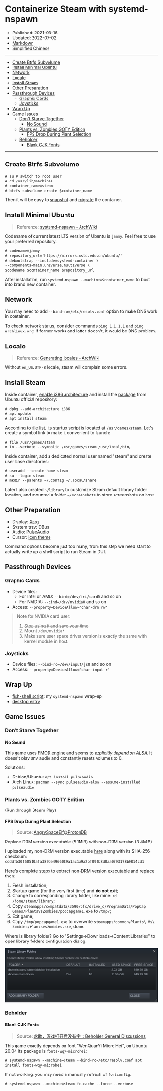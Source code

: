 # Containerize Steam with systemd-nspawn

- Published: 2021-08-16
- Updated: 2022-07-02
- [Markdown][raw]
- [Simplified Chinese][zhs]

[raw]: https://raw.githubusercontent.com/liolok/liolok.com/master/containerize-steam-with-systemd-nspawn/index.md
[zhs]: https://liolok.com/zhs/containerize-steam-with-systemd-nspawn/

---

- [Create Btrfs Subvolume](#create-btrfs-subvolume)
- [Install Minimal Ubuntu](#install-minimal-ubuntu)
- [Network](#network)
- [Locale](#locale)
- [Install Steam](#install-steam)
- [Other Preparation](#other-preparation)
- [Passthrough Devices](#passthrough-devices)
  - [Graphic Cards](#graphic-cards)
  - [Joysticks](#joysticks)
- [Wrap Up](#wrap-up)
- [Game Issues](#game-issues)
  - [Don't Starve Together](#dont-starve-together)
    - [No Sound](#no-sound)
  - [Plants vs. Zombies GOTY Edition](#plants-vs-zombies-goty-edition)
    - [FPS Drop During Plant Selection](#fps-drop-during-plant-selection)
  - [Beholder](#beholder)
    - [Blank CJK Fonts](#blank-cjk-fonts)

---

## Create Btrfs Subvolume

```console
# su # switch to root user
# cd /var/lib/machines
# container_name=steam
# btrfs subvolume create $container_name
```

Then it will be easy to [snapshot][snapshot] and [migrate][migrate] the container.

[snapshot]: https://wiki.archlinux.org/title/Btrfs#Snapshots
[migrate]: https://wiki.archlinux.org/title/Btrfs#Send/receive

## Install Minimal Ubuntu

> Reference: [systemd-nspawn - ArchWiki](https://wiki.archlinux.org/title/Systemd-nspawn#Create_a_Debian_or_Ubuntu_environment)

Codename of current latest LTS version of Ubuntu is `jammy`.
Feel free to use your preferred repository.

```console
# codename=jammy
# repository_url='https://mirrors.ustc.edu.cn/ubuntu/'
# debootstrap --include=systemd-container \
--components=main,universe,multiverse \
$codename $container_name $repository_url
```

After installation, run `systemd-nspawn --machine=$container_name` to boot into brand new container.

## Network

You may need to add `--bind-ro=/etc/resolv.conf` option to make DNS work in container.

To check network status, consider commands `ping 1.1.1.1` and `ping archlinux.org`: if former works and latter doesn't, it would be DNS problem.

## Locale

> Reference: [Generating locales - ArchWiki](https://wiki.archlinux.org/title/Locale#Generating_locales)

Without `en_US.UTF-8` locale, steam will complain some errors.

## Install Steam

Inside container, [enable i386 architecture][multiarch] and install the [package][package] from Ubuntu official repository:

[multiarch]: https://wiki.debian.org/Multiarch/Implementation#Using_multiarch
[package]: https://packages.ubuntu.com/jammy/steam

```console
# dpkg --add-architecture i386
# apt update
# apt install steam
```

According to [file list][filelist], its startup script is located at `/usr/games/steam`. Let's create a symbol link to make it convenient to launch:

[filelist]: https://packages.ubuntu.com/jammy/i386/steam/filelist

```console
# file /usr/games/steam
# ln --verbose --symbolic /usr/games/steam /usr/local/bin/
```

Inside container, add a dedicated normal user named "steam" and create user base directories:

```console
# useradd --create-home steam
# su --login steam
# mkdir --parents ~/.config ~/.local/share
```

Later I also created `~/library` to customize Steam default library folder location,
and mounted a folder `~/screenshots` to store screenshots on host.

## Other Preparation

- Display: [Xorg][xorg]
- System tray: [DBus][dbus]
- Audio: [PulseAudio][pulseaudio]
- Cursor: [icon theme][styles]

Command options become just too many, from this step we need start to
actually write up a shell script to run Steam in GUI.

[xorg]: https://liolok.com/run-desktop-app-with-systemd-nspawn-container/#xorg
[dbus]: https://liolok.com/run-desktop-app-with-systemd-nspawn-container/#dbus-tray
[pulseaudio]: https://liolok.com/run-desktop-app-with-systemd-nspawn-container/#pulseaudio
[styles]: https://liolok.com/run-desktop-app-with-systemd-nspawn-container/#styles

## Passthrough Devices

### Graphic Cards

- Device files:
  - For Intel or AMD: `--bind=/dev/dri/card0` and so on
  - For NVIDIA: `--bind=/dev/nvidia0` and so on
- Access: `--property=DeviceAllow='char-drm rw'`

> Note for NVIDIA card user:
> 1. ~~Stop using it and save your time~~
> 2. Mount `/dev/nvidia*`
> 3. Make sure user space driver version is exactly the same with kernel module in host.

### Joysticks

- Device files: `--bind-ro=/dev/input/js0` and so on
- Access: `--property=DeviceAllow='char-input r'`

## Wrap Up

- [fish-shell script][script]: my `systemd-nspawn` wrap-up
- [desktop entry][desktop-entry]

[script]: https://github.com/liolok/dotfiles/blob/master/.local/bin/steam
[desktop-entry]: https://github.com/liolok/dotfiles/blob/master/.local/share/applications/steam.desktop

## Game Issues

### Don't Starve Together

#### No Sound

This game uses [FMOD engine][fmod] and seems to *[explicitly depend on ALSA][alsa]*.
It doesn't play any audio and constantly resets volumes to 0.

[alsa]: https://wiki.archlinux.org/title/Steam/Troubleshooting#Configure_PulseAudio
[fmod]: https://wiki.archlinux.org/title/Steam/Troubleshooting#FMOD_sound_engine

Solutions:
- Debian/Ubuntu: `apt install pulseaudio`
- Arch Linux: `pacman --sync pulseaudio-alsa --assume-installed pulseaudio`

<!-- #### CJK Font Messed Up -->

### Plants vs. Zombies GOTY Edition

(Run through Steam Play)

#### FPS Drop During Plant Selection

> Source: [AngrySpaceElf@ProtonDB](https://www.protondb.com/app/3590#l7L1gAH52v)

Replace DRM version executable (5.1MiB) with non-DRM version (3.4MiB).

I uploaded my non-DRM version executable [here](pvz-non-drm.tar.xz) along with its SHA-256 checksum:
`cdddfb30f50510afa389de4966089a1ac1a9a2bf09fb8d0aa0793178b0814cd1`

Here's complete steps to extract non-DRM version executable and replace then:

1. Fresh installation;
2. Startup game (for the very first time) and **do not exit**;
3. Change to corresponding library folder, like mine: `cd /home/steam/library`;
4. Copy `steamapps/compatdata/3590/pfx/drive_c/ProgramData/PopCap Games/PlantsVsZombies/popcapgame1.exe` to `/tmp/`;
5. Exit game;
6. Copy `/tmp/popcapgame1.exe` to overwrite `steamapps/common/Plants\ Vs\ Zombies/PlantsVsZombies.exe`, done.

Where is library folder? Go to "Settings->Downloads->Content Libraries" to open library folders configuration dialog:

![library-folders](steam-library-folders.webp)

### Beholder

#### Blank CJK Fonts

> Source: [求助，游戏打开后没有字 :: Beholder General Discussions](https://steamcommunity.com/app/475550/discussions/0/2592234299563997618/?ctp=2#c1480982971155734475)

This game exactly depends on font "WenQuanYi Micro Hei", on Ubuntu 20.04 its package is `fonts-wqy-microhei`:

```console
# systemd-nspawn --machine=steam --bind-ro=/etc/resolv.conf apt install fonts-wqy-microhei
```

If not working, you may need a manually refresh of `fontconfig`:

```console
# systemd-nspawn --machine=steam fc-cache --force --verbose
```
